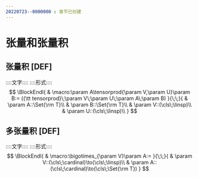 ```yaml
---
20220723--0000000 : 章节已创建
---
```

# 张量和张量积
## 张量积 [DEF]
::::文字::::
::::形式::::
$$
\BlockEndl{
    & \macro:\param A\tensorprod{\param V,\param U}\param B:=
    ({\tt tensorprod}\;\param V\;\param U\;\param A\;\param B)
}{\;\;}{
    & \param A::\Set{\rm T}\\
    & \param B::\Set{\rm T}\\
    & \param V::(\cls\;\linsp)\\
    & \param U::(\cls\;\linsp)\\
}
$$

## 多张量积 [DEF]
::::文字::::
::::形式::::
$$
\BlockEndl{
    & \macro:\bigotimes_{\param V}\param A:=
}{\;\;}{
    & \param V::(\cls\;\cardinal)\to(\cls\;\linsp)\\
    & \param A::(\cls\;\cardinal)\to(\cls\;\Set{\rm T})
}
$$
